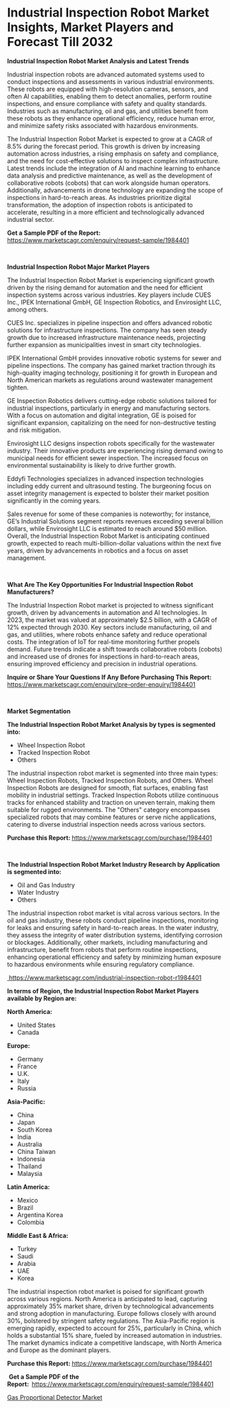 <p><h1>Industrial Inspection Robot Market Insights, Market Players and Forecast Till 2032</h1></p><p><strong>Industrial Inspection Robot Market Analysis and Latest Trends</strong></p>
<p><p>Industrial inspection robots are advanced automated systems used to conduct inspections and assessments in various industrial environments. These robots are equipped with high-resolution cameras, sensors, and often AI capabilities, enabling them to detect anomalies, perform routine inspections, and ensure compliance with safety and quality standards. Industries such as manufacturing, oil and gas, and utilities benefit from these robots as they enhance operational efficiency, reduce human error, and minimize safety risks associated with hazardous environments.</p><p>The Industrial Inspection Robot Market is expected to grow at a CAGR of 8.5% during the forecast period. This growth is driven by increasing automation across industries, a rising emphasis on safety and compliance, and the need for cost-effective solutions to inspect complex infrastructure. Latest trends include the integration of AI and machine learning to enhance data analysis and predictive maintenance, as well as the development of collaborative robots (cobots) that can work alongside human operators. Additionally, advancements in drone technology are expanding the scope of inspections in hard-to-reach areas. As industries prioritize digital transformation, the adoption of inspection robots is anticipated to accelerate, resulting in a more efficient and technologically advanced industrial sector.</p></p>
<p><strong>Get a Sample PDF of the Report:&nbsp;</strong> <a href="https://www.marketscagr.com/enquiry/request-sample/1984401?utm_campaign=2292&utm_medium=2&utm_source=Github&utm_content=ia&utm_term=20022025&utm_id=industrial-inspection-robot">https://www.marketscagr.com/enquiry/request-sample/1984401</a></p>
<p>&nbsp;</p>
<p><strong>Industrial Inspection Robot Major Market Players</strong></p>
<p><p>The Industrial Inspection Robot Market is experiencing significant growth driven by the rising demand for automation and the need for efficient inspection systems across various industries. Key players include CUES Inc., IPEK International GmbH, GE Inspection Robotics, and Envirosight LLC, among others.</p><p>CUES Inc. specializes in pipeline inspection and offers advanced robotic solutions for infrastructure inspections. The company has seen steady growth due to increased infrastructure maintenance needs, projecting further expansion as municipalities invest in smart city technologies.</p><p>IPEK International GmbH provides innovative robotic systems for sewer and pipeline inspections. The company has gained market traction through its high-quality imaging technology, positioning it for growth in European and North American markets as regulations around wastewater management tighten.</p><p>GE Inspection Robotics delivers cutting-edge robotic solutions tailored for industrial inspections, particularly in energy and manufacturing sectors. With a focus on automation and digital integration, GE is poised for significant expansion, capitalizing on the need for non-destructive testing and risk mitigation.</p><p>Envirosight LLC designs inspection robots specifically for the wastewater industry. Their innovative products are experiencing rising demand owing to municipal needs for efficient sewer inspection. The increased focus on environmental sustainability is likely to drive further growth.</p><p>Eddyfi Technologies specializes in advanced inspection technologies including eddy current and ultrasound testing. The burgeoning focus on asset integrity management is expected to bolster their market position significantly in the coming years.</p><p>Sales revenue for some of these companies is noteworthy; for instance, GE’s Industrial Solutions segment reports revenues exceeding several billion dollars, while Envirosight LLC is estimated to reach around $50 million. Overall, the Industrial Inspection Robot Market is anticipating continued growth, expected to reach multi-billion-dollar valuations within the next five years, driven by advancements in robotics and a focus on asset management.</p></p>
<p>&nbsp;</p>
<p><strong>What Are The Key Opportunities For Industrial Inspection Robot Manufacturers?</strong></p>
<p><p>The Industrial Inspection Robot market is projected to witness significant growth, driven by advancements in automation and AI technologies. In 2023, the market was valued at approximately $2.5 billion, with a CAGR of 12% expected through 2030. Key sectors include manufacturing, oil and gas, and utilities, where robots enhance safety and reduce operational costs. The integration of IoT for real-time monitoring further propels demand. Future trends indicate a shift towards collaborative robots (cobots) and increased use of drones for inspections in hard-to-reach areas, ensuring improved efficiency and precision in industrial operations.</p></p>
<p><strong>Inquire or Share Your Questions If Any Before Purchasing This Report:</strong> <a href="https://www.marketscagr.com/enquiry/pre-order-enquiry/1984401?utm_campaign=2292&utm_medium=2&utm_source=Github&utm_content=ia&utm_term=20022025&utm_id=industrial-inspection-robot">https://www.marketscagr.com/enquiry/pre-order-enquiry/1984401</a></p>
<p>&nbsp;</p>
<p><strong>Market Segmentation</strong></p>
<p><strong>The Industrial Inspection Robot Market Analysis by types is segmented into:</strong></p>
<p><ul><li>Wheel Inspection Robot</li><li>Tracked Inspection Robot</li><li>Others</li></ul></p>
<p><p>The industrial inspection robot market is segmented into three main types: Wheel Inspection Robots, Tracked Inspection Robots, and Others. Wheel Inspection Robots are designed for smooth, flat surfaces, enabling fast mobility in industrial settings. Tracked Inspection Robots utilize continuous tracks for enhanced stability and traction on uneven terrain, making them suitable for rugged environments. The "Others" category encompasses specialized robots that may combine features or serve niche applications, catering to diverse industrial inspection needs across various sectors.</p></p>
<p><strong>Purchase this Report:&nbsp;</strong><a href="https://www.marketscagr.com/purchase/1984401?utm_campaign=2292&utm_medium=2&utm_source=Github&utm_content=ia&utm_term=20022025&utm_id=industrial-inspection-robot">https://www.marketscagr.com/purchase/1984401</a></p>
<p>&nbsp;</p>
<p><strong>The Industrial Inspection Robot Market Industry Research by Application is segmented into:</strong></p>
<p><ul><li>Oil and Gas Industry</li><li>Water Industry</li><li>Others</li></ul></p>
<p><p>The industrial inspection robot market is vital across various sectors. In the oil and gas industry, these robots conduct pipeline inspections, monitoring for leaks and ensuring safety in hard-to-reach areas. In the water industry, they assess the integrity of water distribution systems, identifying corrosion or blockages. Additionally, other markets, including manufacturing and infrastructure, benefit from robots that perform routine inspections, enhancing operational efficiency and safety by minimizing human exposure to hazardous environments while ensuring regulatory compliance.</p></p>
<p><a href="https://www.marketscagr.com/industrial-inspection-robot-r1984401?utm_campaign=2292&utm_medium=2&utm_source=Github&utm_content=ia&utm_term=20022025&utm_id=industrial-inspection-robot">&nbsp;https://www.marketscagr.com/industrial-inspection-robot-r1984401</a></p>
<p><strong>In terms of Region, the Industrial Inspection Robot Market Players available by Region are:</strong></p>
<p>
    <p> <strong> North America: </strong>
        <ul>
            <li>United States</li>
            <li>Canada</li>
        </ul>
        </p> 
    <p> <strong> Europe: </strong>
        <ul>
            <li>Germany</li>
            <li>France</li>
            <li>U.K.</li>
            <li>Italy</li>
            <li>Russia</li>
        </ul>
        </p> 
    <p> <strong> Asia-Pacific: </strong>
        <ul>
            <li>China</li>
            <li>Japan</li>
            <li>South Korea</li>
            <li>India</li>
            <li>Australia</li>
            <li>China Taiwan</li>
            <li>Indonesia</li>
            <li>Thailand</li>
            <li>Malaysia</li>
        </ul>
        </p> 
    <p> <strong> Latin America: </strong>
        <ul>
            <li>Mexico</li>
            <li>Brazil</li>
            <li>Argentina Korea</li>
            <li>Colombia</li>
        </ul>
        </p> 
    <p> <strong> Middle East & Africa: </strong>
        <ul>
            <li>Turkey</li>
            <li>Saudi</li>
            <li>Arabia</li>
            <li>UAE</li>
            <li>Korea</li>
        </ul>
    </p>
    </p>
<p><p>The industrial inspection robot market is poised for significant growth across various regions. North America is anticipated to lead, capturing approximately 35% market share, driven by technological advancements and strong adoption in manufacturing. Europe follows closely with around 30%, bolstered by stringent safety regulations. The Asia-Pacific region is emerging rapidly, expected to account for 25%, particularly in China, which holds a substantial 15% share, fueled by increased automation in industries. The market dynamics indicate a competitive landscape, with North America and Europe as the dominant players.</p></p>
<p><strong>Purchase this Report: </strong><a href="https://www.marketscagr.com/purchase/1984401?utm_campaign=2292&utm_medium=2&utm_source=Github&utm_content=ia&utm_term=20022025&utm_id=industrial-inspection-robot">https://www.marketscagr.com/purchase/1984401</a></p>
<p>&nbsp;<strong>Get a Sample PDF of the Report:&nbsp;&nbsp;</strong><a href="https://www.marketscagr.com/enquiry/request-sample/1984401?utm_campaign=2292&utm_medium=2&utm_source=Github&utm_content=ia&utm_term=20022025&utm_id=industrial-inspection-robot">https://www.marketscagr.com/enquiry/request-sample/1984401</a></p>
<p><strong></strong></p>
<p><p><a href="https://github.com/skerretflossie9297/Market-Research-Report-List-1/blob/main/gas-proportional-detector-market.md?utm_campaign=2292&utm_medium=2&utm_source=Github&utm_content=ia&utm_term=20022025&utm_id=industrial-inspection-robot">Gas Proportional Detector Market</a></p></p>